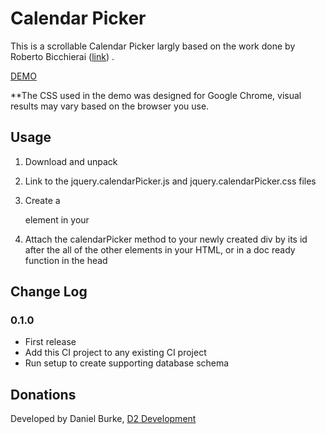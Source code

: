 # Calendar Picker

This is a scrollable Calendar Picker largly based on the work done by Roberto Bicchierai ([link](http://roberto.open-lab.com/2010/04/06/ultra-light-jquery-calendar/)) .

[DEMO](http://d2burke.com/exp/scroll-date-picker/)

**The CSS used in the demo was designed for Google Chrome, visual results may vary based on the browser you use.


## Usage

1. Download and unpack
2. Link to the jquery.calendarPicker.js and jquery.calendarPicker.css files
3. Create a <div> element in your 
4. Attach the calendarPicker method to your newly created div by its id after the all of the other elements in your HTML, or in a doc ready function in the head

	<script>
		$(document).ready(function(){
			var calendarPicker1 = $("#picker1").calendarPicker({
				monthNames:["Jan", "Feb", "Mar", "Apr", "May", "Jun", "Jul", "Aug", "Sep", "Oct", "Nov", "Dec"],
				dayNames: ["Sun", "Mon", "Tue", "Wed", "Thu", "Fri", "Sat"],
				showDayArrows:false,
				vertical: true,
				callback:function(cal) {
					$("#display").html("Selected date: " + cal.currentDate);
				}
			});
		});
	</script>
	<body>
		<div id="calendar"></div>
	</body>
	

## Change Log

### 0.1.0

* First release
* Add this CI project to any existing CI project
* Run setup to create supporting database schema


## Donations

Developed by Daniel Burke, [D2 Development](http://www.d2burke.com)